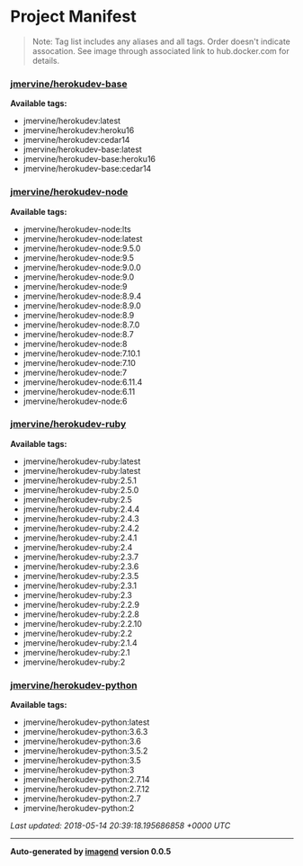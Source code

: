 # Project Manifest
> Note: Tag list includes any aliases and all tags. Order doesn't indicate
> assocation. See image through associated link to hub.docker.com for details.


### [jmervine/herokudev-base](https://hub.docker.com/r/jmervine/herokudev-base/)

**Available tags:**

- jmervine/herokudev:latest
- jmervine/herokudev:heroku16
- jmervine/herokudev:cedar14
- jmervine/herokudev-base:latest
- jmervine/herokudev-base:heroku16
- jmervine/herokudev-base:cedar14

### [jmervine/herokudev-node](https://hub.docker.com/r/jmervine/herokudev-node/)

**Available tags:**

- jmervine/herokudev-node:lts
- jmervine/herokudev-node:latest
- jmervine/herokudev-node:9.5.0
- jmervine/herokudev-node:9.5
- jmervine/herokudev-node:9.0.0
- jmervine/herokudev-node:9.0
- jmervine/herokudev-node:9
- jmervine/herokudev-node:8.9.4
- jmervine/herokudev-node:8.9.0
- jmervine/herokudev-node:8.9
- jmervine/herokudev-node:8.7.0
- jmervine/herokudev-node:8.7
- jmervine/herokudev-node:8
- jmervine/herokudev-node:7.10.1
- jmervine/herokudev-node:7.10
- jmervine/herokudev-node:7
- jmervine/herokudev-node:6.11.4
- jmervine/herokudev-node:6.11
- jmervine/herokudev-node:6

### [jmervine/herokudev-ruby](https://hub.docker.com/r/jmervine/herokudev-ruby/)

**Available tags:**

- jmervine/herokudev-ruby:latest
- jmervine/herokudev-ruby:latest
- jmervine/herokudev-ruby:2.5.1
- jmervine/herokudev-ruby:2.5.0
- jmervine/herokudev-ruby:2.5
- jmervine/herokudev-ruby:2.4.4
- jmervine/herokudev-ruby:2.4.3
- jmervine/herokudev-ruby:2.4.2
- jmervine/herokudev-ruby:2.4.1
- jmervine/herokudev-ruby:2.4
- jmervine/herokudev-ruby:2.3.7
- jmervine/herokudev-ruby:2.3.6
- jmervine/herokudev-ruby:2.3.5
- jmervine/herokudev-ruby:2.3.1
- jmervine/herokudev-ruby:2.3
- jmervine/herokudev-ruby:2.2.9
- jmervine/herokudev-ruby:2.2.8
- jmervine/herokudev-ruby:2.2.10
- jmervine/herokudev-ruby:2.2
- jmervine/herokudev-ruby:2.1.4
- jmervine/herokudev-ruby:2.1
- jmervine/herokudev-ruby:2

### [jmervine/herokudev-python](https://hub.docker.com/r/jmervine/herokudev-python/)

**Available tags:**

- jmervine/herokudev-python:latest
- jmervine/herokudev-python:3.6.3
- jmervine/herokudev-python:3.6
- jmervine/herokudev-python:3.5.2
- jmervine/herokudev-python:3.5
- jmervine/herokudev-python:3
- jmervine/herokudev-python:2.7.14
- jmervine/herokudev-python:2.7.12
- jmervine/herokudev-python:2.7
- jmervine/herokudev-python:2


_Last updated: 2018-05-14 20:39:18.195686858 +0000 UTC_

---
**Auto-generated by [imagend](https://github.com/jmervine/imagend) version 0.0.5**
